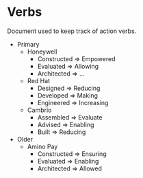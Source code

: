 # Verbs
Document used to keep track of action verbs.

- Primary
  - Honeywell
	- Constructed => Empowered
	- Evaluated => Allowing
	- Architected => ...
  - Red Hat
	- Designed => Reducing
	- Developed => Making
	- Engineered => Increasing
  - Cambrio
	- Assembled => Evaluate
	- Advised => Enabling
	- Built => Reducing
- Older
  - Amino Pay
	- Constructed => Ensuring
	- Evaluated => Enabling
	- Architected => Allowed
